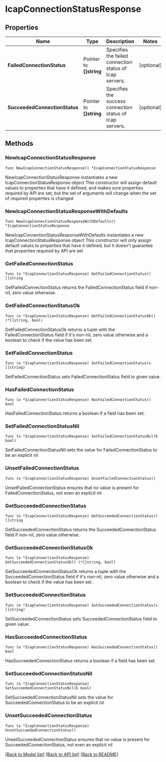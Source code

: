 # IcapConnectionStatusResponse

## Properties

Name | Type | Description | Notes
------------ | ------------- | ------------- | -------------
**FailedConnectionStatus** | Pointer to **[]string** | Specifies the failed connection status of Icap servers. | [optional] 
**SucceededConnectionStatus** | Pointer to **[]string** | Specifies the success connection status of Icap servers. | [optional] 

## Methods

### NewIcapConnectionStatusResponse

`func NewIcapConnectionStatusResponse() *IcapConnectionStatusResponse`

NewIcapConnectionStatusResponse instantiates a new IcapConnectionStatusResponse object
This constructor will assign default values to properties that have it defined,
and makes sure properties required by API are set, but the set of arguments
will change when the set of required properties is changed

### NewIcapConnectionStatusResponseWithDefaults

`func NewIcapConnectionStatusResponseWithDefaults() *IcapConnectionStatusResponse`

NewIcapConnectionStatusResponseWithDefaults instantiates a new IcapConnectionStatusResponse object
This constructor will only assign default values to properties that have it defined,
but it doesn't guarantee that properties required by API are set

### GetFailedConnectionStatus

`func (o *IcapConnectionStatusResponse) GetFailedConnectionStatus() []string`

GetFailedConnectionStatus returns the FailedConnectionStatus field if non-nil, zero value otherwise.

### GetFailedConnectionStatusOk

`func (o *IcapConnectionStatusResponse) GetFailedConnectionStatusOk() (*[]string, bool)`

GetFailedConnectionStatusOk returns a tuple with the FailedConnectionStatus field if it's non-nil, zero value otherwise
and a boolean to check if the value has been set.

### SetFailedConnectionStatus

`func (o *IcapConnectionStatusResponse) SetFailedConnectionStatus(v []string)`

SetFailedConnectionStatus sets FailedConnectionStatus field to given value.

### HasFailedConnectionStatus

`func (o *IcapConnectionStatusResponse) HasFailedConnectionStatus() bool`

HasFailedConnectionStatus returns a boolean if a field has been set.

### SetFailedConnectionStatusNil

`func (o *IcapConnectionStatusResponse) SetFailedConnectionStatusNil(b bool)`

 SetFailedConnectionStatusNil sets the value for FailedConnectionStatus to be an explicit nil

### UnsetFailedConnectionStatus
`func (o *IcapConnectionStatusResponse) UnsetFailedConnectionStatus()`

UnsetFailedConnectionStatus ensures that no value is present for FailedConnectionStatus, not even an explicit nil
### GetSucceededConnectionStatus

`func (o *IcapConnectionStatusResponse) GetSucceededConnectionStatus() []string`

GetSucceededConnectionStatus returns the SucceededConnectionStatus field if non-nil, zero value otherwise.

### GetSucceededConnectionStatusOk

`func (o *IcapConnectionStatusResponse) GetSucceededConnectionStatusOk() (*[]string, bool)`

GetSucceededConnectionStatusOk returns a tuple with the SucceededConnectionStatus field if it's non-nil, zero value otherwise
and a boolean to check if the value has been set.

### SetSucceededConnectionStatus

`func (o *IcapConnectionStatusResponse) SetSucceededConnectionStatus(v []string)`

SetSucceededConnectionStatus sets SucceededConnectionStatus field to given value.

### HasSucceededConnectionStatus

`func (o *IcapConnectionStatusResponse) HasSucceededConnectionStatus() bool`

HasSucceededConnectionStatus returns a boolean if a field has been set.

### SetSucceededConnectionStatusNil

`func (o *IcapConnectionStatusResponse) SetSucceededConnectionStatusNil(b bool)`

 SetSucceededConnectionStatusNil sets the value for SucceededConnectionStatus to be an explicit nil

### UnsetSucceededConnectionStatus
`func (o *IcapConnectionStatusResponse) UnsetSucceededConnectionStatus()`

UnsetSucceededConnectionStatus ensures that no value is present for SucceededConnectionStatus, not even an explicit nil

[[Back to Model list]](../README.md#documentation-for-models) [[Back to API list]](../README.md#documentation-for-api-endpoints) [[Back to README]](../README.md)


